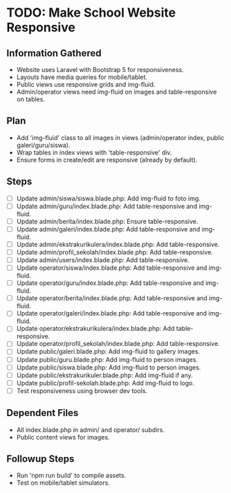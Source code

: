 # TODO: Make School Website Responsive

## Information Gathered
- Website uses Laravel with Bootstrap 5 for responsiveness.
- Layouts have media queries for mobile/tablet.
- Public views use responsive grids and img-fluid.
- Admin/operator views need img-fluid on images and table-responsive on tables.

## Plan
- Add 'img-fluid' class to all images in views (admin/operator index, public galeri/guru/siswa).
- Wrap tables in index views with 'table-responsive' div.
- Ensure forms in create/edit are responsive (already by default).

## Steps
- [ ] Update admin/siswa/siswa.blade.php: Add img-fluid to foto img.
- [ ] Update admin/guru/index.blade.php: Add table-responsive and img-fluid.
- [ ] Update admin/berita/index.blade.php: Ensure table-responsive.
- [ ] Update admin/galeri/index.blade.php: Add table-responsive and img-fluid.
- [ ] Update admin/ekstrakurikulera/index.blade.php: Add table-responsive.
- [ ] Update admin/profil_sekolah/index.blade.php: Add table-responsive.
- [ ] Update admin/users/index.blade.php: Add table-responsive.
- [ ] Update operator/siswa/index.blade.php: Add table-responsive and img-fluid.
- [ ] Update operator/guru/index.blade.php: Add table-responsive and img-fluid.
- [ ] Update operator/berita/index.blade.php: Add table-responsive and img-fluid.
- [ ] Update operator/galeri/index.blade.php: Add table-responsive and img-fluid.
- [ ] Update operator/ekstrakurikulera/index.blade.php: Add table-responsive.
- [ ] Update operator/profil_sekolah/index.blade.php: Add table-responsive.
- [ ] Update public/galeri.blade.php: Add img-fluid to gallery images.
- [ ] Update public/guru.blade.php: Add img-fluid to person images.
- [ ] Update public/siswa.blade.php: Add img-fluid to person images.
- [ ] Update public/ekstrakurikuler.blade.php: Add img-fluid if any.
- [ ] Update public/profil-sekolah.blade.php: Add img-fluid to logo.
- [ ] Test responsiveness using browser dev tools.

## Dependent Files
- All index.blade.php in admin/ and operator/ subdirs.
- Public content views for images.

## Followup Steps
- Run 'npm run build' to compile assets.
- Test on mobile/tablet simulators.
